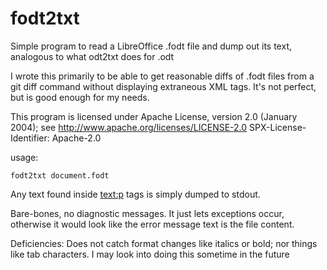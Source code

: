 # fodt2txt
Simple program to read a LibreOffice .fodt file and dump out its text, analogous to what odt2txt does for .odt

I wrote this primarily to be able to get reasonable diffs of .fodt files from a git diff command
without displaying extraneous XML tags. It's not perfect, but is good enough for my needs.

This program is licensed under Apache License, version 2.0 (January 2004);
see http://www.apache.org/licenses/LICENSE-2.0
SPX-License-Identifier: Apache-2.0

usage:

   `fodt2txt document.fodt`

Any text found inside <text:p> tags is simply dumped to stdout.

Bare-bones, no diagnostic messages. It just lets exceptions occur, otherwise
it would look like the error message text is the file content.

Deficiencies:
 Does not catch format changes like italics or bold; nor things like tab characters.
 I may look into doing this sometime in the future
